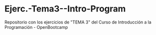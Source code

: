 # Ejerc.-Tema3--Intro-Program
Repositorio con los ejercicios de "TEMA 3" del Curso de Introducción a la Programación - OpenBootcamp

